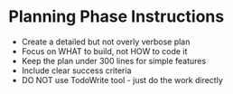 # Planning Phase Instructions  
- Create a detailed but not overly verbose plan
- Focus on WHAT to build, not HOW to code it
- Keep the plan under 300 lines for simple features
- Include clear success criteria
- DO NOT use TodoWrite tool - just do the work directly
